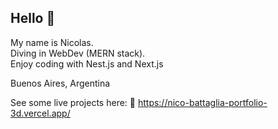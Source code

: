 ## Hello 👋

My name is Nicolas.  
Diving in WebDev (MERN stack).  
Enjoy coding with Nest.js and Next.js

Buenos Aires, Argentina  

See some live projects here:
🔗 https://nico-battaglia-portfolio-3d.vercel.app/
